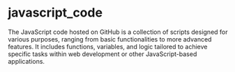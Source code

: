 # javascript_code
The JavaScript code hosted on GitHub is a collection of scripts designed for various purposes, ranging from basic functionalities to more advanced features. It includes functions, variables, and logic tailored to achieve specific tasks within web development or other JavaScript-based applications.
